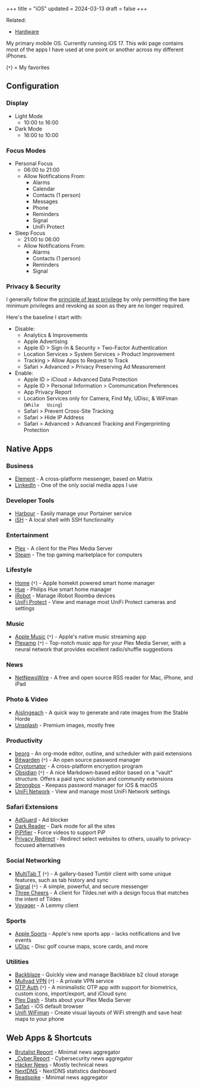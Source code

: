 +++
title = "iOS"
updated = 2024-03-13
draft = false
+++

Related:

- [Hardware](/wiki/hardware.html)

My primary mobile OS. Currently running iOS 17. This wiki page contains most of the apps I have used at one point or another across my different iPhones.

(`*`) = My favorites

## Configuration

### Display

- Light Mode
  - 10:00 to 16:00
- Dark Mode
  - 16:00 to 10:00

### Focus Modes

- Personal Focus
  - 06:00 to 21:00
  - Allow Notifications From:
    - Alarms
    - Calendar
    - Contacts (1 person)
    - Messages
    - Phone
    - Reminders
    - Signal
    - UniFi Protect
- Sleep Focus
  - 21:00 to 06:00
  - Allow Notifications From:
    - Alarms
    - Contacts (1 person)
    - Reminders
    - Signal

### Privacy & Security

I generally follow the [principle of least privilege](https://en.wikipedia.org/wiki/Principle_of_least_privilege) by only permitting the bare minimum privileges and revoking as soon as they are no longer required.

Here's the baseline I start with:

- Disable:
  - Analytics & Improvements
  - Apple Advertising
  - Apple ID > Sign-In & Security > Two-Factor Authentication
  - Location Services > System Services > Product Improvement
  - Tracking > Allow Apps to Request to Track
  - Safari > Advanced > Privacy Preserving Ad Measurement
- Enable:
  - Apple ID > iCloud > Advanced Data Protection
  - Apple ID > Personal Information > Communication Preferences
  - App Privacy Report
  - Location Services only for Camera, Find My, UDisc, & WiFiman
    (`While   Using`)
  - Safari > Prevent Cross-Site Tracking
  - Safari > Hide IP Address
  - Safari > Advanced > Advanced Tracking and Fingerprinting
    Protection

## Native Apps

### Business

- [Element](https://apps.apple.com/us/app/element-messenger/id1083446067) - A cross-platform messenger, based on Matrix
- [LinkedIn](https://apps.apple.com/us/app/linkedin-network-job-finder/id288429040) - One of the only social media apps I use

### Developer Tools

- [Harbour](https://testflight.apple.com/join/F2vK7xo4) - Easily manage your Portainer service
- [iSH](https://apps.apple.com/us/app/ish-shell/id1436902243) - A local shell with SSH functionality

### Entertainment

- [Plex](https://apps.apple.com/us/app/plex-watch-live-tv-and-movies/id383457673) - A client for the Plex Media Server
- [Steam](https://apps.apple.com/us/app/steam-mobile/id495369748) - The top gaming marketplace for computers

### Lifestyle

- [Home](https://apps.apple.com/us/app/home/id1110145103) (`*`) - Apple homekit powered smart home manager
- [Hue](https://apps.apple.com/us/app/philips-hue/id1055281310) - Philips Hue smart home manager
- [iRobot](https://apps.apple.com/us/app/irobot-home/id1012014442) - Manage iRobot Roomba devices
- [UniFi Protect](https://apps.apple.com/us/app/unifi-protect/id1392492235) - View and manage most UniFi Protect cameras and settings

### Music

- [Apple Music](https://apps.apple.com/us/app/apple-music/id1108187390) (`*`) - Apple's native music streaming app
- [Plexamp](https://apps.apple.com/us/app/plexamp/id1500797510) (`*`) - Top-notch music app for your Plex Media Server, with a neural network that provides excellent radio/shuffle suggestions

### News

- [NetNewsWire](https://apps.apple.com/us/app/netnewswire-rss-reader/id1480640210) - A free and open source RSS reader for Mac, iPhone, and iPad

### Photo & Video

- [Aislingeach](https://testflight.apple.com/join/Q6WyyEpS) - A quick way to generate and rate images from the Stable Horde
- [Unsplash](https://apps.apple.com/us/app/unsplash/id1290631746) - Premium images, mostly free

### Productivity

- [beorg](https://apps.apple.com/us/app/beorg-to-do-list-agenda/id1238649962) - An org-mode editor, outline, and scheduler with paid extensions
- [Bitwarden](https://apps.apple.com/us/app/bitwarden-password-manager/id1137397744) (`*`) - An open source password manager
- [Cryptomator](https://apps.apple.com/us/app/cryptomator/id1560822163) - A cross-platform encryption program
- [Obsidian](https://apps.apple.com/us/app/obsidian-connected-notes/id1557175442) (`*`) - A nice Markdown-based editor based on a "vault" structure. Offers a paid sync solution and community extensions
- [Strongbox](https://apps.apple.com/us/app/strongbox-password-manager/id897283731) - Keepass password manager for iOS & macOS
- [UniFi Network](https://apps.apple.com/us/app/unifi/id1057750338) - View and manage most UniFi Network settings

### Safari Extensions

- [AdGuard](https://apps.apple.com/us/app/adguard-adblock-privacy/id1047223162) -
  Ad blocker
- [Dark Reader](https://apps.apple.com/us/app/dark-reader-for-safari/id1438243180) - Dark mode for all the sites
- [PiPifier](https://apps.apple.com/us/app/pipifier/id1234771095) - Force videos to support PiP
- [Privacy Redirect](https://apps.apple.com/us/app/privacy-redirect/id1578144015) - Redirect select websites to others, usually to privacy-focused alternatives

### Social Networking

- [MultiTab T](https://apps.apple.com/us/app/multitab-for-tumblr/id1071533778) (`*`) - A gallery-based Tumblr client with some unique features, such as tab history and sync
- [Signal](https://apps.apple.com/us/app/signal-private-messenger/id874139669) (`*`) - A simple, powerful, and secure messenger
- [Three Cheers](https://testflight.apple.com/join/mpVk1qIy) - A client for Tildes.net with a design focus that matches the intent of Tildes
- [Voyager](https://apps.apple.com/us/app/voyager-for-lemmy/id6451429762) - A Lemmy client

### Sports

- [Apple Sports](https://apps.apple.com/us/app/apple-sports/id6446788829) - Apple's new sports app - lacks notifications and live events
- [UDisc](https://apps.apple.com/us/app/udisc-disc-golf/id1072228953) - Disc golf course maps, score cards, and more

### Utilities

- [Backblaze](https://apps.apple.com/us/app/backblaze/id628638330) - Quickly view and manage Backblaze b2 cloud storage
- [Mullvad VPN](https://apps.apple.com/us/app/mullvad-vpn/id1488466513) (`*`) - A private VPN service
- [OTP Auth](https://apps.apple.com/us/app/otp-auth/id659877384) (`*`) - A minimalistic OTP app with support for biometrics, custom icons, import/export, and iCloud sync
- [Plex Dash](https://apps.apple.com/us/app/plex-dash/id1500797677) - Stats about your Plex Media Server
- [Safari](https://apps.apple.com/us/app/safari/id1146562112) - iOS default browser
- [Unifi WiFiman](https://apps.apple.com/us/app/ubiquiti-wifiman/id1385561119) - Create visual layouts of WiFi strength and save heat maps to your phone

## Web Apps & Shortcuts

- [Brutalist Report](https://brutalist.report/) - Minimal news aggregator
- [_Cyber.Report](https://cyber.report/) - Cybersecurity news aggregator
- [Hacker News](https://news.ycombinator.com/) - Mostly technical news
- [NextDNS](https://nextdns.io/) - NextDNS statistics dashboard
- [Readspike](https://readspike.com/) - Minimal news aggregator
